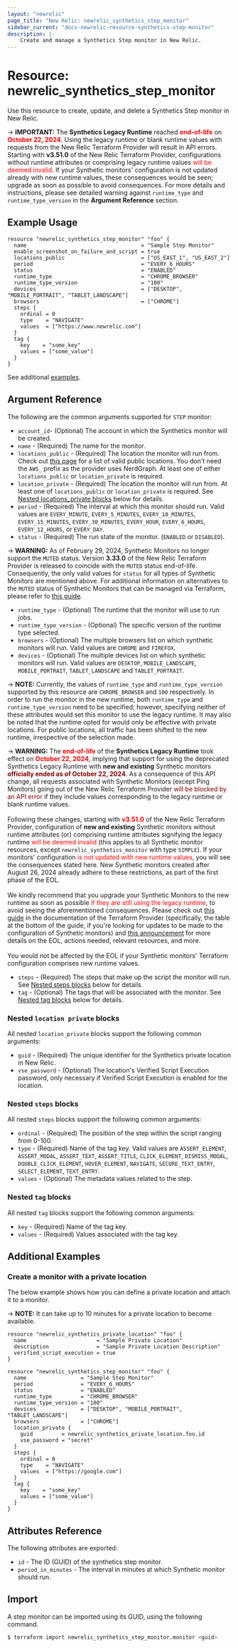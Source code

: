 ```yaml
---
layout: "newrelic"
page_title: "New Relic: newrelic_synthetics_step_monitor"
sidebar_current: "docs-newrelic-resource-synthetics-step-monitor"
description: |-
    Create and manage a Synthetics Step monitor in New Relic.
---
```


# Resource: newrelic\_synthetics\_step\_monitor

Use this resource to create, update, and delete a Synthetics Step monitor in New Relic.

-> **IMPORTANT:**  The **Synthetics Legacy Runtime** reached <b style="color:red;">end-of-life</b> on <b style="color:red;">October 22, 2024</b>. Using the legacy runtime or blank runtime values with requests from the New Relic Terraform Provider will result in API errors. Starting with **v3.51.0** of the New Relic Terraform Provider, configurations without runtime attributes or comprising legacy runtime values <span style="color:red;">will be deemed invalid</span>. If your Synthetic monitors' configuration is not updated already with new runtime values, these consequences would be seen; upgrade as soon as possible to avoid consequences. For more details and instructions, please see detailed warning against `runtime_type` and `runtime_type_version` in the **Argument Reference** section.

## Example Usage

```hcl
resource "newrelic_synthetics_step_monitor" "foo" {
  name                                    = "Sample Step Monitor"
  enable_screenshot_on_failure_and_script = true
  locations_public                        = ["US_EAST_1", "US_EAST_2"]
  period                                  = "EVERY_6_HOURS"
  status                                  = "ENABLED"
  runtime_type                            = "CHROME_BROWSER"
  runtime_type_version                    = "100"
  devices                                 = ["DESKTOP", "MOBILE_PORTRAIT", "TABLET_LANDSCAPE"]
  browsers                                = ["CHROME"]
  steps {
    ordinal = 0
    type    = "NAVIGATE"
    values  = ["https://www.newrelic.com"]
  }
  tag {
    key    = "some_key"
    values = ["some_value"]
  }
}
```
See additional [examples](#additional-examples).

## Argument Reference

The following are the common arguments supported for `STEP` monitor:

* `account_id`- (Optional) The account in which the Synthetics monitor will be created.
* `name` - (Required) The name for the monitor.
* `locations_public` - (Required) The location the monitor will run from. Check out [this page](https://docs.newrelic.com/docs/synthetics/synthetic-monitoring/administration/synthetic-public-minion-ips/) for a list of valid public locations. You don't need the `AWS_` prefix as the provider uses NerdGraph. At least one of either `locations_public` or `location_private` is required.
* `location_private` - (Required) The location the monitor will run from. At least one of `locations_public` or `location_private` is required. See [Nested locations_private blocks](#nested-locations-private-blocks) below for details.
* `period` - (Required) The interval at which this monitor should run. Valid values are `EVERY_MINUTE`, `EVERY_5_MINUTES`, `EVERY_10_MINUTES`, `EVERY_15_MINUTES`, `EVERY_30_MINUTES`, `EVERY_HOUR`, `EVERY_6_HOURS`, `EVERY_12_HOURS`, or `EVERY_DAY`.
* `status` - (Required) The run state of the monitor. (`ENABLED` or `DISABLED`).

-> **WARNING:** As of February 29, 2024, Synthetic Monitors no longer support the `MUTED` status. Version **3.33.0** of the New Relic Terraform Provider is released to coincide with the `MUTED` status end-of-life. Consequently, the only valid values for `status` for all types of Synthetic Monitors are mentioned above. For additional information on alternatives to the `MUTED` status of Synthetic Monitors that can be managed via Terraform, please refer to [this guide](https://registry.terraform.io/providers/newrelic/newrelic/latest/docs/guides/upcoming_synthetics_muted_status_eol_guide).

* `runtime_type` - (Optional) The runtime that the monitor will use to run jobs.
* `runtime_type_version` - (Optional) The specific version of the runtime type selected.
* `browsers` - (Optional) The multiple browsers list on which synthetic monitors will run. Valid values are `CHROME` and `FIREFOX`.
* `devices` - (Optional) The multiple devices list on which synthetic monitors will run. Valid values are `DESKTOP`, `MOBILE_LANDSCAPE`, `MOBILE_PORTRAIT`, `TABLET_LANDSCAPE` and `TABLET_PORTRAIT`.

-> **NOTE:** Currently, the values of `runtime_type` and `runtime_type_version` supported by this resource are `CHROME_BROWSER` and `100` respectively. In order to run the monitor in the new runtime, both `runtime_type` and `runtime_type_version` need to be specified; however, specifying neither of these attributes would set this monitor to use the legacy runtime. It may also be noted that the runtime opted for would only be effective with private locations. For public locations, all traffic has been shifted to the new runtime, irrespective of the selection made.

-> **WARNING:**  The <b style="color:red;">end-of-life</b> of the **Synthetics Legacy Runtime** took effect on <b style="color:red;">October 22, 2024</b>, implying that support for using the deprecated Synthetics Legacy Runtime with **new and existing** Synthetic monitors <b style="color:maroon;">officially ended as of October 22, 2024</b>. As a consequence of this API change, all requests associated with Synthetic Monitors (except Ping Monitors) going out of the New Relic Terraform Provider <span style="color:maroon;">will be blocked by an API error</span> if they include values corresponding to the legacy runtime or blank runtime values.
<br><br>
Following these changes, starting with <b style="color:red;">v3.51.0</b> of the New Relic Terraform Provider, configuration of **new and existing** Synthetic monitors without runtime attributes (or) comprising runtime attributes signifying the legacy runtime <span style="color:red;">will be deemed invalid</span> (this applies to all Synthetic monitor resources, except `newrelic_synthetics_monitor` with type `SIMPLE`). If your monitors' configuration <span style="color:red;">is not updated with new runtime values</span>, you will see the consequences stated here. New Synthetic monitors created after August 26, 2024 already adhere to these restrictions, as part of the first phase of the EOL.
<br><br>
We kindly recommend that you upgrade your Synthetic Monitors to the new runtime as soon as possible <span style="color:red;">if they are still using the legacy runtime</span>, to avoid seeing the aforementioned consequences. Please check out [this guide](https://registry.terraform.io/providers/newrelic/newrelic/latest/docs/guides/synthetics_legacy_runtime_eol_migration_guide) in the documentation of the Terraform Provider (specifically, the table at the bottom of the guide, if you're looking for updates to be made to the configuration of Synthetic monitors) and [this announcement](https://forum.newrelic.com/s/hubtopic/aAXPh0000001brxOAA/upcoming-endoflife-legacy-synthetics-runtimes-and-cpm) for more details on the EOL, actions needed, relevant resources, and more.
<br><br>
You would not be affected by the EOL if your Synthetic monitors' Terraform configuration comprises new runtime values.

* `steps` - (Required) The steps that make up the script the monitor will run. See [Nested steps blocks](#nested-steps-blocks) below for details.
* `tag` - (Optional) The tags that will be associated with the monitor. See [Nested tag blocks](#nested-tag-blocks) below for details.

### Nested `location private` blocks

All nested `location_private` blocks support the following common arguments:

* `guid` - (Required) The unique identifier for the Synthetics private location in New Relic.
* `vse_password` - (Optional) The location's Verified Script Execution password, only necessary if Verified Script Execution is enabled for the location.

### Nested `steps` blocks

All nested `steps` blocks support the following common arguments:

* `ordinal` - (Required) The position of the step within the script ranging from 0-100.
* `type` - (Required) Name of the tag key. Valid values are `ASSERT_ELEMENT`, `ASSERT_MODAL`, `ASSERT_TEXT`, `ASSERT_TITLE`, `CLICK_ELEMENT`, `DISMISS_MODAL`, `DOUBLE_CLICK_ELEMENT`, `HOVER_ELEMENT`, `NAVIGATE`, `SECURE_TEXT_ENTRY`, `SELECT_ELEMENT`, `TEXT_ENTRY`.
* `values` - (Optional) The metadata values related to the step.

### Nested `tag` blocks

All nested `tag` blocks support the following common arguments:

* `key` - (Required) Name of the tag key.
* `values` - (Required) Values associated with the tag key.

## Additional Examples

### Create a monitor with a private location

The below example shows how you can define a private location and attach it to a monitor.

-> **NOTE:** It can take up to 10 minutes for a private location to become available.

```hcl
resource "newrelic_synthetics_private_location" "foo" {
  name                      = "Sample Private Location"
  description               = "Sample Private Location Description"
  verified_script_execution = true
}

resource "newrelic_synthetics_step_monitor" "foo" {
  name                 = "Sample Step Monitor"
  period               = "EVERY_6_HOURS"
  status               = "ENABLED"
  runtime_type         = "CHROME_BROWSER"
  runtime_type_version = "100"
  devices              = ["DESKTOP", "MOBILE_PORTRAIT", "TABLET_LANDSCAPE"]
  browsers             = ["CHROME"]
  location_private {
    guid         = newrelic_synthetics_private_location.foo.id
    vse_password = "secret"
  }
  steps {
    ordinal = 0
    type    = "NAVIGATE"
    values  = ["https://google.com"]
  }
  tag {
    key    = "some_key"
    values = ["some_value"]
  }
}
```
## Attributes Reference

The following attributes are exported:

* `id` - The ID (GUID) of the synthetics step monitor.
* `period_in_minutes` - The interval in minutes at which Synthetic monitor should run.

## Import

A step monitor can be imported using its GUID, using the following command.

```bash
$ terraform import newrelic_synthetics_step_monitor.monitor <guid>
```
